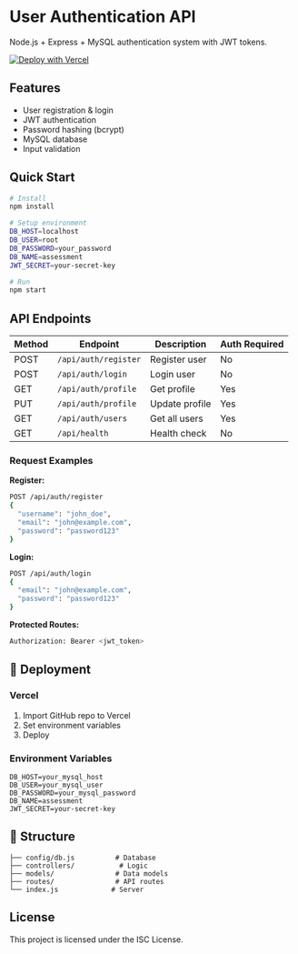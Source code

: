 # User Authentication API

Node.js + Express + MySQL authentication system with JWT tokens.

[![Deploy with Vercel](https://vercel.com/button)](https://vercel.com/new/clone?repository-url=https://github.com/asadamin236/login-system-backend)

## Features
- User registration & login
- JWT authentication
- Password hashing (bcrypt)
- MySQL database
- Input validation

## Quick Start

```bash
# Install
npm install

# Setup environment
DB_HOST=localhost
DB_USER=root
DB_PASSWORD=your_password
DB_NAME=assessment
JWT_SECRET=your-secret-key

# Run
npm start
```

## API Endpoints

| Method | Endpoint | Description | Auth Required |
|--------|----------|-------------|---------------|
| POST | `/api/auth/register` | Register user | No |
| POST | `/api/auth/login` | Login user | No |
| GET | `/api/auth/profile` | Get profile | Yes |
| PUT | `/api/auth/profile` | Update profile | Yes |
| GET | `/api/auth/users` | Get all users | Yes |
| GET | `/api/health` | Health check | No |

### Request Examples

**Register:**
```bash
POST /api/auth/register
{
  "username": "john_doe",
  "email": "john@example.com", 
  "password": "password123"
}
```

**Login:**
```bash
POST /api/auth/login
{
  "email": "john@example.com",
  "password": "password123"
}
```

**Protected Routes:**
```bash
Authorization: Bearer <jwt_token>
```

## 🚀 Deployment

### Vercel
1. Import GitHub repo to Vercel
2. Set environment variables
3. Deploy

### Environment Variables
```
DB_HOST=your_mysql_host
DB_USER=your_mysql_user  
DB_PASSWORD=your_mysql_password
DB_NAME=assessment
JWT_SECRET=your-secret-key
```

## 📁 Structure
```
├── config/db.js          # Database
├── controllers/           # Logic
├── models/               # Data models
├── routes/               # API routes
└── index.js             # Server
```

## License

This project is licensed under the ISC License.
